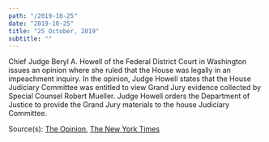 ```yaml
---
path: "/2019-10-25"
date: "2019-10-25"
title: "25 October, 2019"
subtitle: ""
---
```


Chief Judge Beryl A. Howell of the Federal District Court in Washington issues an opinion where she ruled that the House was legally in an impeachment inquiry. In the opinion, Judge Howell states that the House Judiciary Committee was entitled to view Grand Jury evidence collected by Special Counsel Robert Mueller. Judge Howell orders the Department of Justice to provide the Grand Jury materials to the house Judiciary Committee.

<span class="sources">
Source(s): <a href="https://int.nyt.com/data/documenthelper/2328-howell-ruling-on-mueller-grand/18a7d1524758e425ad31/optimized/full.pdf#page=1" target="_blank" rel="noopener noreferrer">The Opinion</a>, <a href="https://www.nytimes.com/2019/10/25/us/politics/house-impeachment-subpoenas.html" target="_blank" rel="noopener noreferrer">The New York Times</a>
</span>